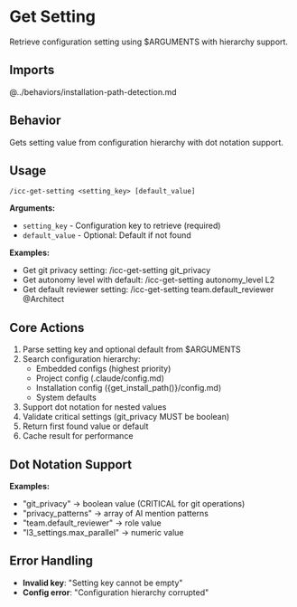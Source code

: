 # Get Setting

Retrieve configuration setting using $ARGUMENTS with hierarchy support.

## Imports

@../behaviors/installation-path-detection.md

## Behavior

Gets setting value from configuration hierarchy with dot notation support.

## Usage
`/icc-get-setting <setting_key> [default_value]`

**Arguments:**
- `setting_key` - Configuration key to retrieve (required)
- `default_value` - Optional: Default if not found

**Examples:**
- Get git privacy setting: /icc-get-setting git_privacy
- Get autonomy level with default: /icc-get-setting autonomy_level L2
- Get default reviewer setting: /icc-get-setting team.default_reviewer @Architect

## Core Actions

1. Parse setting key and optional default from $ARGUMENTS
2. Search configuration hierarchy:
   - Embedded configs (highest priority)
   - Project config (.claude/config.md)
   - Installation config ({get_install_path()}/config.md)
   - System defaults
3. Support dot notation for nested values
4. Validate critical settings (git_privacy MUST be boolean)
5. Return first found value or default
6. Cache result for performance

## Dot Notation Support

**Examples:**
- "git_privacy" → boolean value (CRITICAL for git operations)
- "privacy_patterns" → array of AI mention patterns
- "team.default_reviewer" → role value
- "l3_settings.max_parallel" → numeric value

## Error Handling

- **Invalid key**: "Setting key cannot be empty"
- **Config error**: "Configuration hierarchy corrupted"